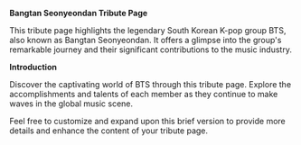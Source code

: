 **Bangtan Seonyeondan Tribute Page**

This tribute page highlights the legendary South Korean K-pop group BTS, also known as Bangtan Seonyeondan. It offers a glimpse into the group's remarkable journey and their significant contributions to the music industry.

**Introduction**

Discover the captivating world of BTS through this tribute page. Explore the accomplishments and talents of each member as they continue to make waves in the global music scene.

Feel free to customize and expand upon this brief version to provide more details and enhance the content of your tribute page.
